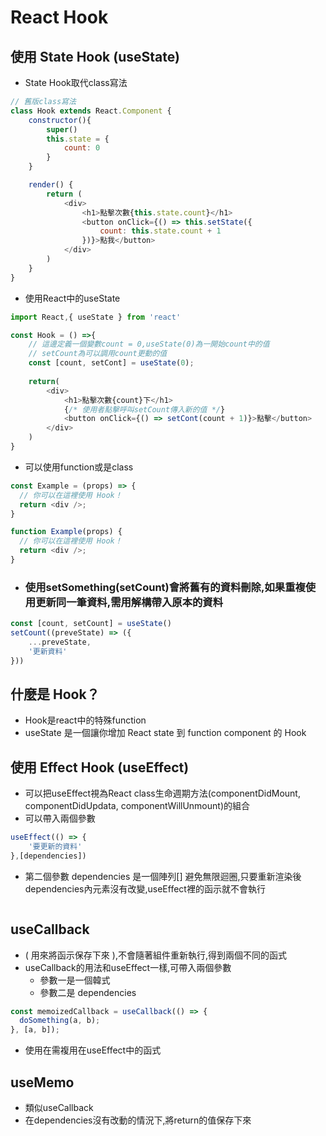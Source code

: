 # React Hook
## 使用 State Hook (useState)
-  State Hook取代class寫法
```js
// 舊版class寫法
class Hook extends React.Component {
    constructor(){
        super()
        this.state = {
            count: 0
        }
    }

    render() {
        return (
            <div>
                <h1>點擊次數{this.state.count}</h1>      
                <button onClick={() => this.setState({
                    count: this.state.count + 1
                })}>點我</button>  
            </div>
        )
    }
}
```
- 使用React中的useState
```js
import React,{ useState } from 'react'

const Hook = () =>{
    // 這邊定義一個變數count = 0,useState(0)為一開始count中的值
    // setCount為可以調用count更動的值
    const [count, setCont] = useState(0);
    
    return(
        <div>
            <h1>點擊次數{count}下</h1>
            {/* 使用者點擊呼叫setCount傳入新的值 */}
            <button onClick={() => setCont(count + 1)}>點擊</button>  
        </div>
    )
}
```
- 可以使用function或是class
```js
const Example = (props) => {
  // 你可以在這裡使用 Hook！
  return <div />;
}
```
```js
function Example(props) {
  // 你可以在這裡使用 Hook！
  return <div />;
}
```
- ### 使用setSomething(setCount)會將舊有的資料刪除,如果重複使用更新同一筆資料,需用解構帶入原本的資料
```js
const [count, setCount] = useState()
setCount((preveState) => ({
    ...preveState,
    '更新資料'
}))
```
## 什麼是 Hook？
- Hook是react中的特殊function
- useState 是一個讓你增加 React state 到 function component 的 Hook

## 使用 Effect Hook (useEffect)
- 可以把useEffect視為React class生命週期方法(componentDidMount, componentDidUpdata, componentWillUnmount)的組合
- 可以帶入兩個參數
```js
useEffect(() => {
    '要更新的資料'
},[dependencies])
```
- 第二個參數 dependencies 是一個陣列[] 避免無限迴圈,只要重新渲染後dependencies內元素沒有改變,useEffect裡的函示就不會執行
```js

```

## useCallback
- ( 用來將函示保存下來 ),不會隨著組件重新執行,得到兩個不同的函式
- useCallback的用法和useEffect一樣,可帶入兩個參數
  - 參數一是一個韓式
  - 參數二是 dependencies 
```js
const memoizedCallback = useCallback(() => {
  doSomething(a, b);
}, [a, b]);
```
- 使用在需複用在useEffect中的函式

## useMemo 
- 類似useCallback
- 在dependencies沒有改動的情況下,將return的值保存下來